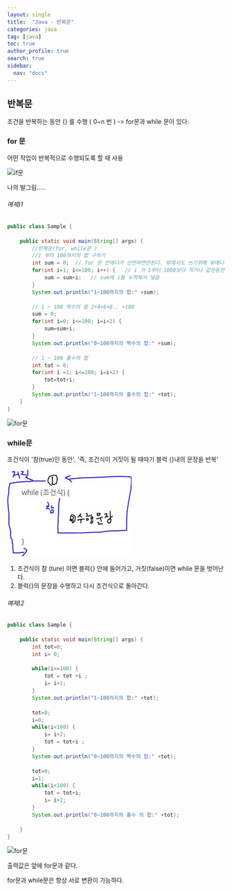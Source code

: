 ```yaml
---
layout: single
title:  "Java - 반복문"
categories: java
tag: [java]
toc: true
author_profile: true
search: true
sidebar:
  nav: "docs"
---
```


## 반복문

조건을 반복하는 동안 {} 를 수행 ( 0~n 번 ) -> for문과  while 문이 있다.



### for 문

어떤 작업이 반복적으로 수행되도록 할 때 사용

![if문](/assets/images/if문.JPG)

나의 발그림.....

###### 예제)1

```java
public class Sample {

	public static void main(String[] args) {
		//반복문(for, while문 )
		//1 부터 100까지의 합 구하기
		int sum = 0;  // for 문 안에다가 선언하면안된다. 밖에서도 쓰기위해 밖에다가 선언함
		for(int i=1; i<=100; i++) {   // i 가 1부터 1000보다 작거나 같은동안에 1씩증가한다.
			sum = sum+i;   // sum에 i를 누적해서 넣음
		}
		System.out.println("1~100까지의 합:" +sum);
		
		// 1 ~ 100 짝수의 합 2+4+6+8.. +100
		sum = 0;
		for(int i=0; i<=100; i=i+2) {
			sum=sum+i;
		}
		System.out.println("0~100까지의 짝수의 합:" +sum);
		
        // 1 ~ 100 홀수의 합 
		int tot = 0;
		for(int i =1; i<=100; i=i+2) {
			tot=tot+i;
		}
		System.out.println("1~100까지의 홀수의 합:" +tot);
    }
}
```

![for문](/assets/images/for문.JPG)



### while문

조건식이 '참(true)인 동안', '즉, 조건식이 거짓이 될 때따기 블럭 {}내의 문장을 반복'



![와일문](/assets/images/와일문.JPG)



1. 조건식이 참 (ture) 이면 블럭{} 안에 들어가고, 거짓(false)이면 while 문을 벗어난다.
2. 블럭{}의 문장을 수행하고 다시 조건식으로 돌아간다.



###### 예제)2

```java
public class Sample {

	public static void main(String[] args) {
        int tot=0;
		int i= 0;
		
		while(i<=100) {
			tot = tot +i ;	
			i= i+1;
		}
		System.out.println("1~100까지의 합:" +tot);
		
		tot=0;
		i=0;
		while(i<100) {
			i= i+2;
			tot = tot+i ;
		}
		System.out.println("0~100까지의 짝수의 합:" +tot);
		
		tot=0;
		i=1;
		while(i<100) {
			tot = tot+i;
			i= i+2;
		}
		System.out.println("0~100까지의 홀수 의 합:" +tot);
		
	}
}
```

![for문](/assets/images/for문.JPG)

출력값은 앞에 for문과 같다.

for문과 while문은 항상 서로 변환이 가능하다.

